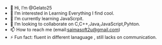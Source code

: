 - 👋 Hi, I’m @Gelato25
- 👀 I’m interested in Learning Everything I find cool.
- 🌱 I’m currently learning JavaScrpit.
- 💞️ I’m looking to collaborate on C,C++,Java,JavaScript,Pyhton.
- 📫 How to reach me (email:saimasoft2u@gmail.com)
- ⚡ Fun fact: fluent in different lanaguage , still lacks on communication.

<!---
Gelato25/Gelato25 is a ✨ special ✨ repository because its `README.md` (this file) appears on your GitHub profile.
You can click the Preview link to take a look at your changes.
--->
